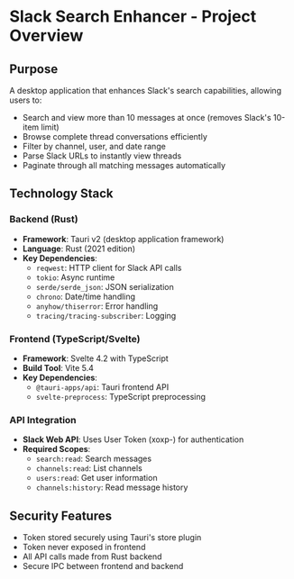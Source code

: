 # Slack Search Enhancer - Project Overview

## Purpose
A desktop application that enhances Slack's search capabilities, allowing users to:
- Search and view more than 10 messages at once (removes Slack's 10-item limit)
- Browse complete thread conversations efficiently
- Filter by channel, user, and date range
- Parse Slack URLs to instantly view threads
- Paginate through all matching messages automatically

## Technology Stack

### Backend (Rust)
- **Framework**: Tauri v2 (desktop application framework)
- **Language**: Rust (2021 edition)
- **Key Dependencies**:
  - `reqwest`: HTTP client for Slack API calls
  - `tokio`: Async runtime
  - `serde/serde_json`: JSON serialization
  - `chrono`: Date/time handling
  - `anyhow/thiserror`: Error handling
  - `tracing/tracing-subscriber`: Logging

### Frontend (TypeScript/Svelte)
- **Framework**: Svelte 4.2 with TypeScript
- **Build Tool**: Vite 5.4
- **Key Dependencies**:
  - `@tauri-apps/api`: Tauri frontend API
  - `svelte-preprocess`: TypeScript preprocessing

### API Integration
- **Slack Web API**: Uses User Token (xoxp-) for authentication
- **Required Scopes**:
  - `search:read`: Search messages
  - `channels:read`: List channels
  - `users:read`: Get user information
  - `channels:history`: Read message history

## Security Features
- Token stored securely using Tauri's store plugin
- Token never exposed in frontend
- All API calls made from Rust backend
- Secure IPC between frontend and backend